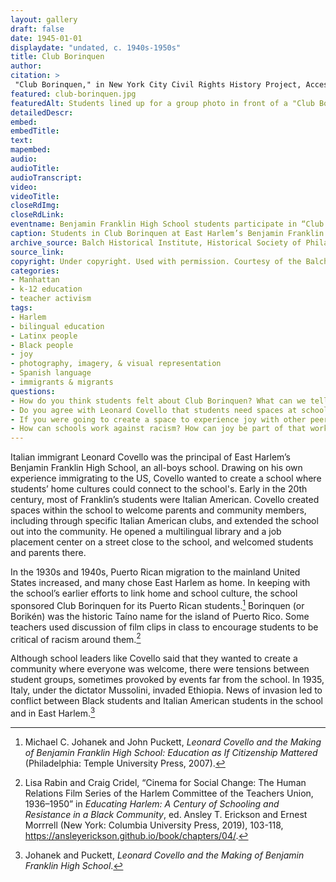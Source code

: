 ```yaml
--- 
layout: gallery
draft: false
date: 1945-01-01
displaydate: "undated, c. 1940s-1950s"
title: Club Borinquen
author: 
citation: >
 "Club Borinquen," in New York City Civil Rights History Project, Accessed: [Month Day, Year], https://nyccivilrightshistory.org/gallery/club-borinquen.
featured: club-borinquen.jpg
featuredAlt: Students lined up for a group photo in front of a "Club Borinquen Benjamin Franklin H.S." banner
detailedDescr: 
embed: 
embedTitle: 
text: 
mapembed: 
audio: 
audioTitle: 
audioTranscript: 
video: 
videoTitle: 
closeRdImg: 
closeRdLink: 
eventname: Benjamin Franklin High School students participate in “Club Borinquen” to celebrate their Puerto Rican identity.
caption: Students in Club Borinquen at East Harlem’s Benjamin Franklin High School. The club name references the Taíno name for the island of Puerto Rico.
archive_source: Balch Historical Institute, Historical Society of Philadelphia
source_link: 
copyright: Under copyright. Used with permission. Courtesy of the Balch Historical Institute, Historical Society of Philadelphia
categories: 
- Manhattan
- k-12 education
- teacher activism
tags: 
- Harlem
- bilingual education
- Latinx people
- Black people
- joy
- photography, imagery, & visual representation
- Spanish language
- immigrants & migrants
questions: 
- How do you think students felt about Club Borinquen? What can we tell from the photograph? What questions do you have about the club? 
- Do you agree with Leonard Covello that students need spaces at school that link home and school culture? Why or why not? Are there spaces like that at your school? Are these joyful spaces? 
- If you were going to create a space to experience joy with other peers and/or others who share your culture, what kind of space would it be? What would you imagine? 
- How can schools work against racism? How can joy be part of that work?
--- 
```


Italian immigrant Leonard Covello was the principal of East Harlem’s Benjamin Franklin High School, an all-boys school. Drawing on his own experience immigrating to the US, Covello wanted to create a school where students’ home cultures could connect to the school's. Early in the 20th century, most of Franklin’s students were Italian American. Covello created spaces within the school to welcome parents and community members, including through specific Italian American clubs, and extended the school out into the community. He opened a multilingual library and a job placement center on a street close to the school, and welcomed students and parents there.

In the 1930s and 1940s, Puerto Rican migration to the mainland United States increased, and many chose East Harlem as home. In keeping with the school’s earlier efforts to link home and school culture, the school sponsored Club Borinquen for its Puerto Rican students.[^1] Borinquen (or Borikén) was the historic Taíno name for the island of Puerto Rico. Some teachers used discussion of film clips in class to encourage students to be critical of racism around them.[^2]  

Although school leaders like Covello said that they wanted to create a community where everyone was welcome, there were tensions between student groups, sometimes provoked by events far from the school. In 1935, Italy, under the dictator Mussolini, invaded Ethiopia. News of invasion led to conflict between Black students and Italian American students in the school and in East Harlem.[^3]  

[^1]: Michael C. Johanek and John Puckett, *Leonard Covello and the Making of Benjamin Franklin High School: Education as If Citizenship Mattered* (Philadelphia: Temple University Press, 2007).

[^2]: Lisa Rabin and Craig Cridel, “Cinema for Social Change: The Human Relations Film Series of the Harlem Committee of the Teachers Union, 1936–1950” in *Educating Harlem: A Century of Schooling and Resistance in a Black Community*, ed. Ansley T. Erickson and Ernest Morrrell (New York: Columbia University Press, 2019), 103-118, https://ansleyerickson.github.io/book/chapters/04/.

[^3]: Johanek and Puckett, *Leonard Covello and the Making of Benjamin Franklin High School*.
